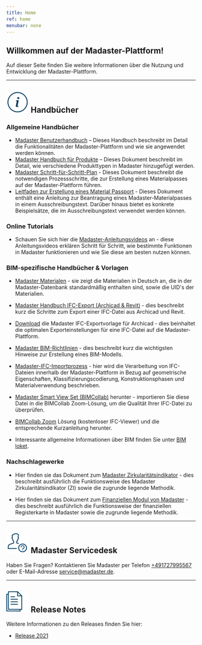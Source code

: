 ```yaml
---
title: Home
ref: home
menubar: none
---
```


## Willkommen auf der Madaster-Plattform!
Auf dieser Seite finden Sie weitere Informationen über die Nutzung und Entwicklung der Madaster-Plattform.

---

## <img class="header-img" src="/assets/images/767.svg"> Handbücher


### Allgemeine Handbücher

 * <a href="/files/de/Madaster - Benutzerhandbuch.pdf" target="_blank">Madaster Benutzerhandbuch</a> – Dieses Handbuch beschreibt im Detail die Funktionalitäten der Madaster-Plattform und wie sie angewendet werden können.
 * <a href="/files/de/Madaster - Produkte hinzufügen.pdf" target="_blank">Madaster Handbuch für Produkte</a> – Dieses Dokument beschreibt im Detail, wie verschiedene Produkttypen in Madaster hinzugefügt werden.
 * <a href="/files/de/Madaster - Ablaufplan Material Passport.pdf" target="_blank">Madaster Schritt-für-Schritt-Plan</a> - Dieses Dokument beschreibt die notwendigen Prozessschritte, die zur Erstellung eines Materialpasses auf der Madaster-Plattform führen.
 * <a href="/files/de/Madaster - Leitfaden Material Passport.pdf" target="_blank">Leitfaden zur Erstellung eines Material Passport</a> - Dieses Dokument enthält eine Anleitung zur Beantragung eines Madaster-Materialpasses in einem Ausschreibungstext. Darüber hinaus bietet es konkrete Beispielsätze, die im Ausschreibungstext verwendet werden können.

### Online Tutorials

* Schauen Sie sich hier die <a href="https://www.youtube.com/watch?v=-cTiGd0j7JE&list=PLS17hWTtwLRQiJQt82xjYFHxbEZB6djAh&index=22" target="_blank">Madaster-Anleitungsvideos</a> an - diese Anleitungsvideos erklären Schritt für Schritt, wie bestimmte Funktionen in Madaster funktionieren und wie Sie diese am besten nutzen können.

### BIM-spezifische Handbücher & Vorlagen

  * <a href="/files/de/Madaster Materialen.xlsx" target="_blank">Madaster Materialen</a> - sie zeigt die Materialien in Deutsch an, die in der Madaster-Datenbank standardmäßig enthalten sind, sowie die UID's der Materialien.

 * <a href="/files/de/Madaster BIM - IFC export.pdf" target="_blank">Madaster Handbuch IFC-Export (Archicad & Revit)</a> - dies beschreibt kurz die Schritte zum Export einer IFC-Datei aus Archicad und Revit.
 * <a href="/files/Archicad_ExportTemplate.tpl" target="_blank">Download</a> die Madaster IFC-Exportvorlage für Archicad - dies beinhaltet die optimalen Exporteinstellungen für eine IFC-Datei auf die Madaster-Plattform.
 * <a href="/files/de/IFC-Richtlinien für BIM Modelle.pdf" target="_blank">Madaster BIM-Richtlinien</a> - dies beschreibt kurz die wichtigsten Hinweise zur Erstellung eines BIM-Modells.
 * <a href="/files/de/Madaster – IFC Import.pdf" target="_blank">Madaster-IFC-Importprozess</a> - hier wird die Verarbeitung von IFC-Dateien innerhalb der Madaster-Plattform in Bezug auf geometrische Eigenschaften, Klassifizierungscodierung, Konstruktionsphasen und Materialverwendung beschrieben.
 * <a href="http://www.bimcollab.com/en/Support/Support/Downloads/BIMcollab-ZOOM" target="_blank">Madaster Smart View Set (BIMCollab)</a> herunter - importieren Sie diese Datei in die BIMCollab Zoom-Lösung, um die Qualität Ihrer IFC-Datei zu überprüfen.
 * <a href="http://www.bimcollab.com/en/Support/Support/Downloads/BIMcollab-ZOOM" target="_blank">BIMCollab Zoom</a> Lösung (kostenloser IFC-Viewer) und die entsprechende Kurzanleitung herunter.
 * Interessante allgemeine Informationen über BIM finden Sie unter <a href="https://www.bimloket.nl/documents/BIM_basis_ILS_v1_0_DEU.pdf" target="_blank">BIM loket</a>.  



### Nachschlagewerke

 * Hier finden sie das Dokument zum <a href="/files/de/Madaster - Zirkularitätsindikator.pdf" target="_blank">Madaster Zirkularitätsindikator</a>  - dies beschreibt ausführlich die Funktionsweise des Madaster Zirkularitätsindikator (ZI) sowie die zugrunde liegende Methodik.

 * Hier finden sie das Dokument zum <a href="/files/de/Madaster - Finanzielles Modul.pdf" target="_blank">Finanziellen Modul von Madaster</a>  - dies beschreibt ausführlich die Funktionsweise der finanziellen Registerkarte in Madaster sowie die zugrunde liegende Methodik.

---

## <img class="header-img" src="/assets/images/771.svg"> Madaster Servicedesk
Haben Sie Fragen? Kontaktieren Sie Madaster per Telefon [+491727995567](tel:+491727995567) oder E-Mail-Adresse <service@madaster.de>.

---

## <img class="header-img" src="/assets/images/770.svg"> Release Notes

Weitere Informationen zu den Releases finden Sie hier:

* <a href="/files/de/Release Notes.pdf" target="_blank">Release 2021</a>